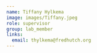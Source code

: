 ```yaml
---
name: Tiffany Hylkema
image: images/Tiffany.jpeg
role: supervisor
group: lab_member
links:
  email: thylkema@fredhutch.org
---
```


